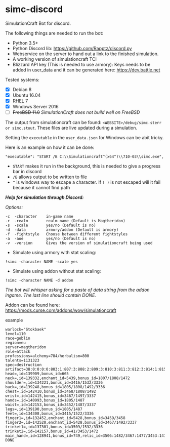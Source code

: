 # simc-discord
SimulationCraft Bot for discord.

The following things are needed to run the bot:
* Python 3.5+
* Python Discord lib: https://github.com/Rapptz/discord.py
* Webservice on the server to hand out a link to the finished simulation.
* A working version of simulationcraft TCI
* Blizzard API key (This is needed to use armory): Keys needs to be added in user_data and it can be generated here: https://dev.battle.net

Tested systems:
- [x] Debian 8
- [x] Ubuntu 16.04
- [x] RHEL 7
- [x] Windows Server 2016
- [ ] ~~FreeBSD 11.0~~ *SimulationCraft does not build well on FreeBSD*

The output from simulationcraft can be found: `<WEBSITE>/debug/simc.sterr or simc.stout`. These files are live updated during a simulation.

Setting the `executable` in the `user_data.json` for Windows can be abit tricky.

Here is an example on how it can be done:

`"executable": "START /B C:\\Simulationcraft^(x64^)\\710-03\\simc.exe",`
* `START` makes it run in the background, this is needed to give a progress bar in discord
* `/B` allows output to be written to file
* `^` is windows way to escape a character. If `( )` is not escaped will it fail because it cannot find path

***Help for simulation through Discord:***

*Options:*
```
-c  -character    in-game name
-r  -realm        realm name (Default is Magtheridon)
-s  -scale        yes/no (Default is no)
-d  -data         armory/addon (Default is armory)
-f  -fightstyle   Choose between different fightstyles
-a  -aoe          yes/no (Default is no)
-v  -version      Gives the version of simulationcraft being used
```
* Simulate using armory with stat scaling:

`!simc -character NAME -scale yes`
* Simulate using addon without stat scaling:

`!simc -character NAME -d addon`

*The bot will whisper asking for a paste of data string from the addon ingame. The last line should contain DONE.*

Addon can be found here: <https://mods.curse.com/addons/wow/simulationcraft>

example
```
warlock="Stokbaek"
level=110
race=goblin
region=eu
server=magtheridon
role=attack
professions=alchemy=784/herbalism=800
talents=1131323
spec=destruction
artifact=38:0:0:0:0:803:1:807:3:808:2:809:3:810:3:811:3:812:3:814:1:815:1:817:1:818:1:1355:1
head=,id=139909,bonus_id=665
neck=,id=139332,enchant_id=5439,bonus_id=1807/1808/1472
shoulder=,id=134221,bonus_id=3416/1532/3336
back=,id=139248,bonus_id=1805/1808/1492/3336
chest=,id=142410,bonus_id=3468/1808/1492
wrist=,id=142415,bonus_id=3467/1497/3337
hands=,id=140993,bonus_id=1805/1487
waist=,id=142153,bonus_id=3452/1487/3337
legs=,id=139190,bonus_id=1805/1487
feet=,id=134308,bonus_id=3415/1522/3336
finger1=,id=132452,enchant_id=5428,bonus_id=3459/3458
finger2=,id=142520,enchant_id=5428,bonus_id=3467/1492/3337
trinket1=,id=137301,bonus_id=3509/1532/3336
trinket2=,id=142157,bonus_id=41/3453/1472
main_hand=,id=128941,bonus_id=749,relic_id=3506:1482/3467:1477/3453:1472,gem_id=0/0/0/0
DONE
```
